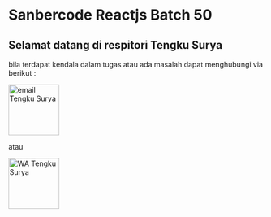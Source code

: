 # Sanbercode Reactjs Batch 50

<h2>Selamat datang di respitori Tengku Surya</h2> 

bila terdapat kendala dalam tugas atau ada masalah dapat menghubungi via berikut :

<a href ="emailto:tengkusurya29@gmail.com"><img src = "https://upload.wikimedia.org/wikipedia/commons/thumb/7/7e/Gmail_icon_%282020%29.svg/2560px-Gmail_icon_%282020%29.svg.png" alt = "email Tengku Surya" width="100" height="100"></a>

atau 

<a href ="https://wa.me/6289516227279"><img src = "https://cdn.pixabay.com/photo/2021/05/22/11/38/whatsapp-6273368_1280.png" alt = "WA Tengku Surya" width="100" height="100"></a>
